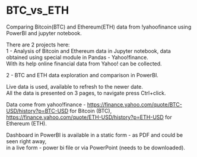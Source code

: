# BTC_vs_ETH
Comparing Bitcoin(BTC) and Ethereum(ETH) data from !yahoofinance using PowerBI and jupyter notebook.

There are 2 projects here:\
1 - Analysis of Bitcoin and Ethereum data in Jupyter notebook, data obtained using special module in Pandas - Yahoo!finance. \
With its help online financial data from Yahoo! can be collected.


2 - BTC and ETH data exploration and comparison in PowerBI. 

Live data is used, available to refresh to the newer date.\
All the data is presented on 3 pages, to navigate press Ctrl+click.

Data come from yahoo!finance -  https://finance.yahoo.com/quote/BTC-USD/history?p=BTC-USD  for Bitcoin (BTC),\
                                https://finance.yahoo.com/quote/ETH-USD/history?p=ETH-USD  for Ethereum (ETH).

Dashboard in PowerBI is available in a static form - as PDF and could be seen right away,\
in a live form - power bi file or via PowerPoint (needs to be downloaded).
